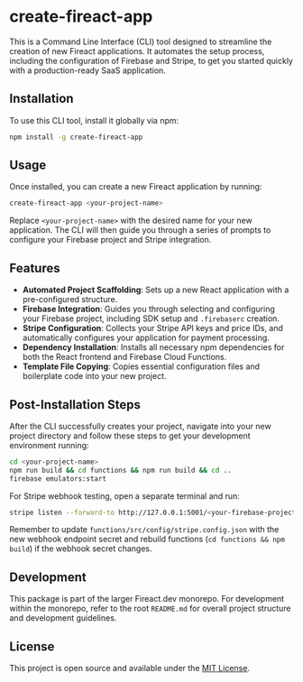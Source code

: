 # create-fireact-app

This is a Command Line Interface (CLI) tool designed to streamline the creation of new Fireact applications. It automates the setup process, including the configuration of Firebase and Stripe, to get you started quickly with a production-ready SaaS application.

## Installation

To use this CLI tool, install it globally via npm:

```bash
npm install -g create-fireact-app
```

## Usage

Once installed, you can create a new Fireact application by running:

```bash
create-fireact-app <your-project-name>
```

Replace `<your-project-name>` with the desired name for your new application. The CLI will then guide you through a series of prompts to configure your Firebase project and Stripe integration.

## Features

-   **Automated Project Scaffolding**: Sets up a new React application with a pre-configured structure.
-   **Firebase Integration**: Guides you through selecting and configuring your Firebase project, including SDK setup and `.firebaserc` creation.
-   **Stripe Configuration**: Collects your Stripe API keys and price IDs, and automatically configures your application for payment processing.
-   **Dependency Installation**: Installs all necessary npm dependencies for both the React frontend and Firebase Cloud Functions.
-   **Template File Copying**: Copies essential configuration files and boilerplate code into your new project.

## Post-Installation Steps

After the CLI successfully creates your project, navigate into your new project directory and follow these steps to get your development environment running:

```bash
cd <your-project-name>
npm run build && cd functions && npm run build && cd ..
firebase emulators:start
```

For Stripe webhook testing, open a separate terminal and run:

```bash
stripe listen --forward-to http://127.0.0.1:5001/<your-firebase-project-id>/us-central1/stripeWebhook
```

Remember to update `functions/src/config/stripe.config.json` with the new webhook endpoint secret and rebuild functions (`cd functions && npm build`) if the webhook secret changes.

## Development

This package is part of the larger Fireact.dev monorepo. For development within the monorepo, refer to the root `README.md` for overall project structure and development guidelines.

## License

This project is open source and available under the [MIT License](LICENSE).
